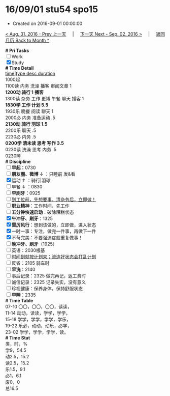 # 16/09/01 stu54 spo15

- Created on 2016-09-01 00:00:00

[< Aug. 31, 2016 - Prev 上一天](/lifelogs/2016/08/d31.md) &nbsp; &nbsp; | &nbsp; &nbsp; [下一天 Next - Sep. 02, 2016 >](/lifelogs/2016/09/d02.md) &nbsp; &nbsp; |  &nbsp; &nbsp; [返回月历 Back to Month ^](/lifelogs/2016/09/index.md)
<br/><div><b># Pri Tasks</b></div><div><input type="checkbox"/>Work</div><div><input checked="true" type="checkbox"/>Study</div><div><b># Time Detail</b></div><div><u>time|type desc duration</u></div><div>1000起</div><div>1100读 内务 洗澡 播客 审阅文章 1</div><div><b>1200动 骑行 1</b> <b>播客</b></div><div>1300读 杂务 工作 更博 午餐 聊天 播客 1</div><div><b>1830学 工作 计划 5.5</b></div><div>1930乐 晚餐 阅读 聊天 1</div><div>2000必 内务 准备运动 .5</div><div><b>2130动 骑行 羽球 1.5</b></div><div>2200乐 聊天 .5</div><div>2230必 内务 .5</div><div><b>0200学 清未读 思考 写作 3.5</b></div><div>0230读 洗澡 思考 内务 .5</div><div>0230睡</div><div><b># Discipline</b></div><div><b><input type="checkbox"/></b><b>早起：</b>0730</div><div><b><input type="checkbox"/></b><b>朋友圈、微博</b> ↓ ：只睡前 发&amp;看</div><div><input checked="true" type="checkbox"/>运动 ↑ ：骑行|羽球</div><div><input type="checkbox"/>早餐 ↓ ：0830</div><div><b><input type="checkbox"/></b><b>早刷牙：</b>0925</div><div><input type="checkbox"/><u>到工位前，先想要事。清杂务后，立即做！</u></div><div><input type="checkbox"/><b>职业精神</b>：工作时间，先工作</div><div><input type="checkbox"/><b>五分钟快速启动</b>：破除糟糕状态</div><div><input checked="true" type="checkbox"/><b>午冲牙、刷牙</b>：1325</div><div><input checked="true" type="checkbox"/><b>雷厉风行</b>：想到该做的，立即做，进入状态</div><div><input checked="true" type="checkbox"/>一时一事：专注，做完一件事，再做下一件</div><div><input checked="true" type="checkbox"/>不苛完美：不要强迫症般重复做事！</div><div><b><input type="checkbox"/></b><b>晚冲牙、刷牙</b>（1925）</div><div><input type="checkbox"/>英语：2030根基</div><div><u><input type="checkbox"/></u><u>时间到就按计划来；流连好状态会打乱计划</u></div><div><input type="checkbox"/>反省：2105 骑车时</div><div><input type="checkbox"/><b>早洗</b>：2140</div><div><input type="checkbox"/>事后记录：2325 做完再记，返工费时</div><div><input type="checkbox"/>诚信记录：2325 记录失实，没有意义</div><div><input type="checkbox"/>珍视健康：保养身体，保持舒服状态</div><div><input type="checkbox"/><b>早睡</b>：2335</div><div><b># Time Table</b></div><div>07-10 〇〇，〇〇，〇〇，读读，</div><div>11-14 动动，读读，学学，学学，</div><div>15-18 学学，学学，学学，学乐，</div><div>19-22 乐必，动动，动乐，必学，</div><div>23-02 学学，学学，学学，读。</div><div><b># Time Stat</b></div><div>类，时，%</div><div>学9，54.5</div><div>动2.5，15.2</div><div>读2.5，15.2</div><div>乐1.5，9.1</div><div>必1，6.1</div><div>废0，0</div><div>总16.5</div>
